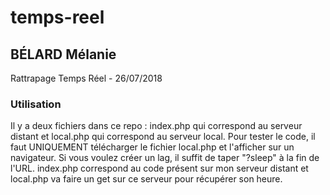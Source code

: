 # temps-reel
## BÉLARD Mélanie
Rattrapage Temps Réel - 26/07/2018

### Utilisation
Il y a deux fichiers dans ce repo : index.php qui correspond au serveur distant et local.php qui correspond au serveur local.
Pour tester le code, il faut UNIQUEMENT télécharger le fichier local.php et l'afficher sur un navigateur.
Si vous voulez créer un lag, il suffit de taper "?sleep" à la fin de l'URL.
index.php correspond au code présent sur mon serveur distant et local.php va faire un get sur ce serveur pour récupérer son heure.